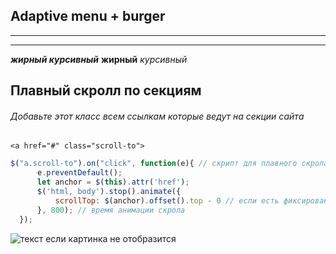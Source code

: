 ## Adaptive menu + burger
---
---

___жирный курсивный___
__жирный__
_курсивный_

## Плавный скролл по секциям
###### Добавьте этот класс всем ссылкам которые ведут на секции сайта
```
<a href="#" class="scroll-to">
```

``` JavaScript
$("a.scroll-to").on("click", function(e){ // скрипт для плавного скрола
      e.preventDefault();
      let anchor = $(this).attr('href');
      $('html, body').stop().animate({
          scrollTop: $(anchor).offset().top - 0 // если есть фиксированная шапка заменить 0 на ее размер
      }, 800); // время анимации скрола
  });

```
![текст если картинка не отобразится](путь)
